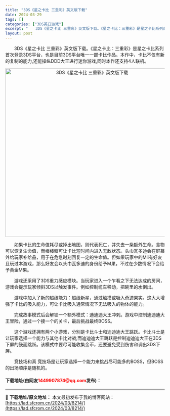 ```yaml
---
title: "3DS《星之卡比 三重彩》英文版下载"
date: 2024-03-29
tags: []
categories: ["3DS英日游戏"]
excerpt: "　　3DS《星之卡比 三重彩》英文版下载。《星之卡比：三重彩》是星之卡比系列首次登录3DS平台，也是目前3DS平台唯一一部卡比作品。本作中，卡比不仅有新的复制的能力,还能操纵DDD大王进行迷你游戏,同时本作还支持4人联机。 　　如果卡比的生命值耗尽或掉出地图，则代表死亡，并失去一条额外生命。食物可以&hellip;"
layout: post
---
```


 <p>　　3DS《星之卡比 三重彩》英文版下载。《星之卡比：三重彩》是星之卡比系列首次登录3DS平台，也是目前3DS平台唯一一部卡比作品。本作中，卡比不仅有新的复制的能力,还能操纵DDD大王进行迷你游戏,同时本作还支持4人联机。</p> <p align="center"><img align="" border="0" src="https://lad.sfcrom.cn/wp-content/uploads/2024/03/20240329_66061cc0b9102.webp" width="533" alt="3DS《星之卡比 三重彩》英文版下载" /></p> <p>　　如果卡比的生命值耗尽或掉出地图，则代表死亡，并失去一条额外生命。食物可以恢复生命值，而棒棒糖可让卡比短时间内进入无敌状态。头巾瓦多迪会在屏幕外给玩家补给品，用于在危急时刻回复一定的生命值。但如果玩家中的Mii有好友且玩过本游戏，那么好友会以头巾瓦多迪的身份给予M果，不过在少数情况下会给予黄金M果。</p> <p>　　游戏还采用了3DS重力感应模块。当玩家进入一个乍看之下无法达成的房间，游戏会提示玩家倾斜3DS以触发事件。例如控制缆车移动，把碗里的水倒出。</p> <p>　　游戏中加入了新的超级能力：超级新星，通过触摸或吸入奇迹果实。这大大增强了卡比的吸入能力，可让卡比吸入通常情况下无法吸入的物体的能力。</p> <p>　　完成故事模式后会解锁一个额外模式：迪迪迪大王冲刺。游戏中控制迪迪迪大王冒险，通过一个接一个的关卡，最后挑战最终BOSS。</p> <p>　　这个游戏还拥有两个小游戏，分别是卡比斗士和迪迪迪大王跳跃。卡比斗士是让玩家选择一个能力与其他卡比对战;而迪迪迪大王跳跃是控制迪迪迪大王在3DS下屏的鼓面跳跃。该模式中要尽可能收集金币，还要避免受到伤害和调出3DS下屏。</p> <p>　　竞技场和真 竞技场是让玩家选择一个能力来挑战尽可能多的BOSS，但BOSS的出场顺序是随机的。</p> <p><h4>下载地址(由网友<font color="red">1449907874@qq.com</font>发布)：</h4></p> 

---
📖 **下载地址/原文地址：** 本文最初发布于我的博客网站：[https://lad.sfcrom.cn/2024/03/8214/](https://lad.sfcrom.cn/2024/03/8214/)
